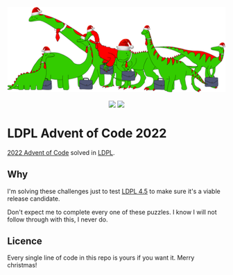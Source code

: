 <p align="center">
  <img src="https://github.com/Lartu/LDPL-AOC-2022/blob/main/image.png">
  <br><br>
  <img src="https://img.shields.io/badge/LDPL_Version-4.5-blue.svg">
  <img src="https://img.shields.io/badge/Days-2_/_25-yellow.svg">
</p>

# LDPL Advent of Code 2022

[2022 Advent of Code](https://adventofcode.com/2022) solved in [LDPL](https://github.com/Lartu/ldpl).

## Why
I'm solving these challenges just to test [LDPL 4.5](https://github.com/Lartu/ldpl/pull/208) to
make sure it's a viable release candidate.

Don't expect me to complete every one of these puzzles. 
I know I will not follow through with this, I never do.

## Licence
Every single line of code in this repo is yours if you want it. Merry christmas!
